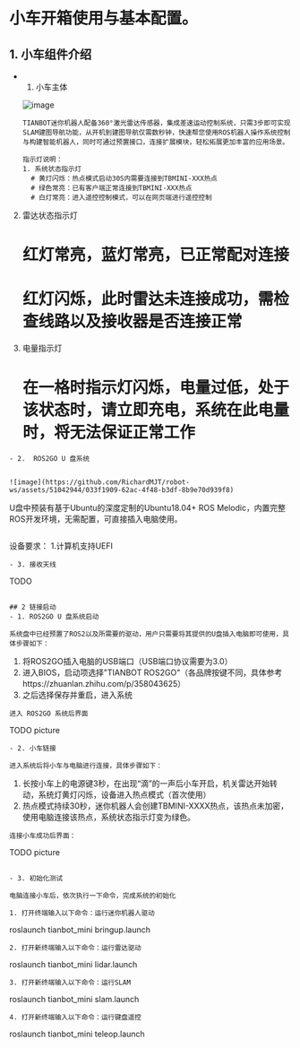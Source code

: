 # 小车开箱使用与基本配置。

## 1. 小车组件介绍
- 1. 小车主体

  ![image](https://github.com/RichardMJT/robot-ws/assets/51042944/bc64fe06-7ccb-4ce8-ab6d-ab2530c6cb7e)
  ```
  TIANBOT迷你机器人配备360°激光雷达传感器，集成差速运动控制系统，只需3步即可实现SLAM建图导航功能，从开机到建图导航仅需数秒钟，快速帮您使用ROS机器人操作系统控制与构建智能机器人，同时可通过预置接口，连接扩展模块，轻松拓展更加丰富的应用场景。
  ```
  ```
  指示灯说明：
  1. 系统状态指示灯
    # 黄灯闪烁：热点模式启动30S内需要连接到TBMINI-XXX热点
    # 绿色常亮：已有客户端正常连接到TBMINI-XXX热点
    # 白灯常亮：进入遥控控制模式，可以在网页端进行遥控控制
 2. 雷达状态指示灯
    # 红灯常亮，蓝灯常亮，已正常配对连接
    # 红灯闪烁，此时雷达未连接成功，需检查线路以及接收器是否连接正常
 3. 电量指示灯
    # 在一格时指示灯闪烁，电量过低，处于该状态时，请立即充电，系统在此电量时，将无法保证正常工作
  ```
- 2.  ROS2GO U 盘系统


  ![image](https://github.com/RichardMJT/robot-ws/assets/51042944/033f1909-62ac-4f48-b3df-8b9e70d939f8)
  
```
U盘中预装有基于Ubuntu的深度定制的Ubuntu18.04+ ROS Melodic，内置完整ROS开发环境，无需配置，可直接插入电脑使用。
```
```
设备要求：
  1.计算机支持UEFI
```
- 3. 接收天线
```
TODO
```

## 2 链接启动
- 1. ROS2GO U 盘系统启动

系统盘中已经预置了ROS2以及所需要的驱动，用户只需要将其提供的U盘插入电脑即可使用，具体步骤如下：
```
1. 将ROS2GO插入电脑的USB端口（USB端口协议需要为3.0）
2. 进入BIOS，启动项选择"TIANBOT ROS2GO"（各品牌按键不同，具体参考https://zhuanlan.zhihu.com/p/358043625）
3. 之后选择保存并重启，进入系统
```
进入 ROS2GO 系统后界面
```
TODO picture
```
- 2. 小车链接

进入系统后将小车与电脑进行连接，具体步骤如下：
```
1. 长按小车上的电源键3秒，在出现“滴”的一声后小车开启，机关雷达开始转动，系统灯黄灯闪烁，设备进入热点模式（首次使用）
2. 热点模式持续30秒，迷你机器人会创建TBMINI-XXXX热点，该热点未加密，使用电脑连接该热点，系统状态指示灯变为绿色。
```
连接小车成功后界面：
```
TODO picture
```

- 3. 初始化测试

电脑连接小车后，依次执行一下命令，完成系统的初始化

1. 打开终端输入以下命令：运行迷你机器人驱动
```
roslaunch tianbot_mini bringup.launch
```
2. 打开新终端输入以下命令：运行雷达驱动
```
roslaunch tianbot_mini lidar.launch
```
3. 打开新终端输入以下命令：运行SLAM
```
roslaunch tianbot_mini slam.launch
```
4. 打开新终端输入以下命令：运行键盘遥控
```
roslaunch tianbot_mini teleop.launch
```
```








